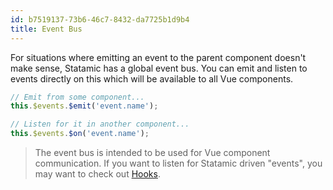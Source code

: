 ```yaml
---
id: b7519137-73b6-46c7-8432-da7725b1d9b4
title: Event Bus
---
```

For situations where emitting an event to the parent component doesn't make sense, Statamic has a global event bus. You can emit and listen to events directly on this which will be available to all Vue components.

``` js
// Emit from some component...
this.$events.$emit('event.name');

// Listen for it in another component...
this.$events.$on('event.name');
```

> The event bus is intended to be used for Vue component communication. If you want to listen
> for Statamic driven "events", you may want to check out [Hooks](/extending/hooks).